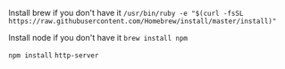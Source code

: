 Install brew if you don't have it
`/usr/bin/ruby -e "$(curl -fsSL https://raw.githubusercontent.com/Homebrew/install/master/install)"`

Install node if you don't have it
`brew install npm`

`npm install`
`http-server`


